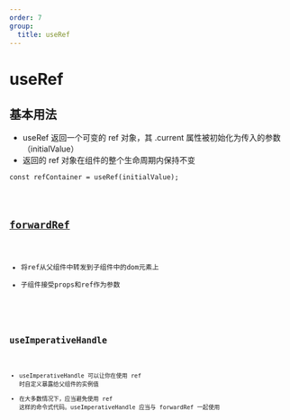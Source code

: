 ```yaml
---
order: 7
group:
  title: useRef
---
```

# useRef

## 基本用法
- useRef 返回一个可变的 ref 对象，其 .current 属性被初始化为传入的参数（initialValue）
- 返回的 ref 对象在组件的整个生命周期内保持不变
```
const refContainer = useRef(initialValue);
```
<code src="./demo/demo1.jsx">


## [forwardRef](https://zh-hans.reactjs.org/docs/react-api.html#reactforwardref)
- 将ref从父组件中转发到子组件中的dom元素上
- 子组件接受props和ref作为参数

<code src="./demo/demo2.jsx">


## useImperativeHandle
- useImperativeHandle 可以让你在使用 ref 时自定义暴露给父组件的实例值
- 在大多数情况下，应当避免使用 ref 这样的命令式代码。useImperativeHandle 应当与 forwardRef 一起使用

